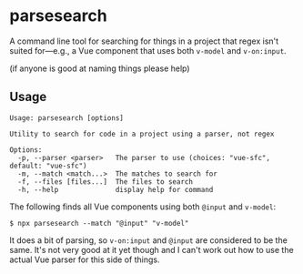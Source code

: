 # parsesearch

A command line tool for searching for things in a project that regex isn't
suited for—e.g., a Vue component that uses both `v-model` and `v-on:input`.

(if anyone is good at naming things please help)

## Usage

```
Usage: parsesearch [options]

Utility to search for code in a project using a parser, not regex

Options:
  -p, --parser <parser>   The parser to use (choices: "vue-sfc", default: "vue-sfc")
  -m, --match <match...>  The matches to search for
  -f, --files [files...]  The files to search
  -h, --help              display help for command
```

The following finds all Vue components using both `@input` and `v-model`:

```
$ npx parsesearch --match "@input" "v-model"
```

It does a bit of parsing, so `v-on:input` and `@input` are considered to be the
same. It's not very good at it yet though and I can't work out how to use the
actual Vue parser for this side of things.
